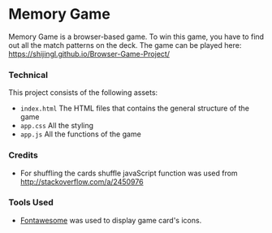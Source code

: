 # Memory Game
Memory Game is a browser-based game. To win this game, you have to find out all the match patterns on the deck. The game can be played here: https://shijingl.github.io/Browser-Game-Project/

### Technical
This project consists of the following assets: 
* `index.html` The HTML files that contains the general structure of the game
* `app.css` All the styling
* `app.js` All the functions of the game

### Credits
* For shuffling the cards shuffle javaScript function was used from http://stackoverflow.com/a/2450976

### Tools Used
* [Fontawesome](https://fontawesome.com/icons?from=io) was used to display game card's icons.
